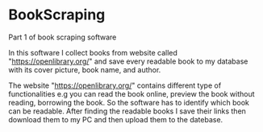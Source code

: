 # BookScraping

Part 1 of book scraping software

In this software I collect books from website called "https://openlibrary.org/" and save every readable book to my database with its cover picture, book name, and author.

The website "https://openlibrary.org/" contains different type of functionalities e.g you can read the book online, preview the book without reading, borrowing the book.
So the software has to identify which book can be readable. After finding the readable books I save their links then download them to my PC and then upload them to the
datebase.
